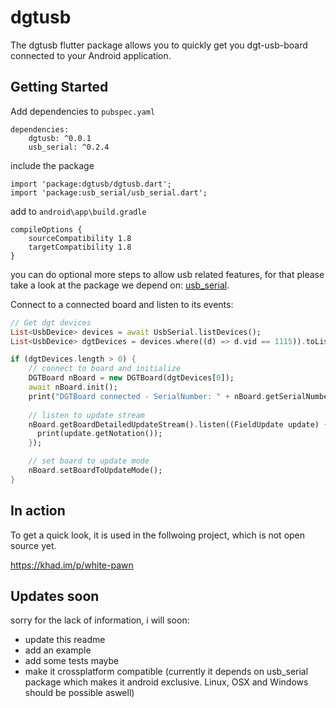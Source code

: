 # dgtusb

The dgtusb flutter package allows you to quickly get you dgt-usb-board connected
to your Android application.

## Getting Started

Add dependencies to `pubspec.yaml`
```
dependencies:
	dgtusb: ^0.0.1
	usb_serial: ^0.2.4
```

include the package
```
import 'package:dgtusb/dgtusb.dart';
import 'package:usb_serial/usb_serial.dart';
```

add to `android\app\build.gradle`
```
compileOptions {
    sourceCompatibility 1.8
    targetCompatibility 1.8
}
```
you can do optional more steps to allow usb related features,
for that please take a look at the package we depend on: 
[usb_serial](https://pub.dev/packages/usb_serial).


Connect to a connected board and listen to its events:
```dart
// Get dgt devices
List<UsbDevice> devices = await UsbSerial.listDevices();
List<UsbDevice> dgtDevices = devices.where((d) => d.vid == 1115)).toList();

if (dgtDevices.length > 0) {
    // connect to board and initialize
    DGTBoard nBoard = new DGTBoard(dgtDevices[0]);
    await nBoard.init();
    print("DGTBoard connected - SerialNumber: " + nBoard.getSerialNumber() + " Version: " + nBoard.getVersion());
    
    // listen to update stream
    nBoard.getBoardDetailedUpdateStream().listen((FieldUpdate update) {
      print(update.getNotation());
    });

    // set board to update mode
    nBoard.setBoardToUpdateMode();
}
```

## In action

To get a quick look, it is used in the follwoing project, which is not open source yet.

https://khad.im/p/white-pawn

## Updates soon

sorry for the lack of information, i will soon:

- update this readme
- add an example
- add some tests maybe
- make it crossplatform compatible (currently it depends on usb_serial package which makes it android exclusive. Linux, OSX and Windows should be possible aswell)